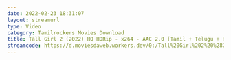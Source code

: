 ```yaml
---
date: 2022-02-23 18:31:07
layout: streamurl
type: Video
category: Tamilrockers Movies Download
title: Tall Girl 2 (2022) HQ HDRip - x264 - AAC 2.0 [Tamil + Telugu + Hindi] - 450MB
streamcode: https://d.moviesdaweb.workers.dev/0:/Tall%20Girl%202%20%282022%29%20HQ%20HDRip%20-%20x264%20-%20AAC%202.0%20%5BTamil%20%2B%20Telugu%20%2B%20Hindi%5D%20-%20450MB.mkv
---
```

